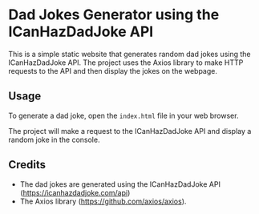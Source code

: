 # Dad Jokes Generator using the ICanHazDadJoke API

This is a simple static website that generates random dad jokes using the ICanHazDadJoke API. The project uses the Axios library to make HTTP requests to the API and then display the jokes on the webpage.

## Usage

To generate a dad joke, open the `index.html` file in your web browser.

The project will make a request to the ICanHazDadJoke API and display a random joke in the console.

## Credits
 
* The dad jokes are generated using the ICanHazDadJoke API (https://icanhazdadjoke.com/api)
* The Axios library (https://github.com/axios/axios).
